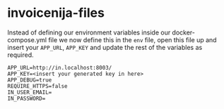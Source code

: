 # invoicenija-files
Instead of defining our environment variables inside our docker-compose.yml file we now define this in the `env` file, open this file up and insert your `APP_URL`, `APP_KEY` and update the rest of the variables as required.

```
APP_URL=http://in.localhost:8003/
APP_KEY=<insert your generated key in here>
APP_DEBUG=true
REQUIRE_HTTPS=false
IN_USER_EMAIL=
IN_PASSWORD=
```
